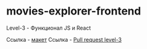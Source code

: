 # movies-explorer-frontend

Level-3 - Функционал JS и React

Ссылка - [макет](https://www.figma.com/file/hiZYnor3RDXgocCkT1eUkQ/Diploma-(Copy)?node-id=891%3A3857&t=LsbNNeHqXyoFKWtW-0)
Ссылка - [Pull request level-3](https://github.com/Rafforty/movies-explorer-frontend/pull/2)